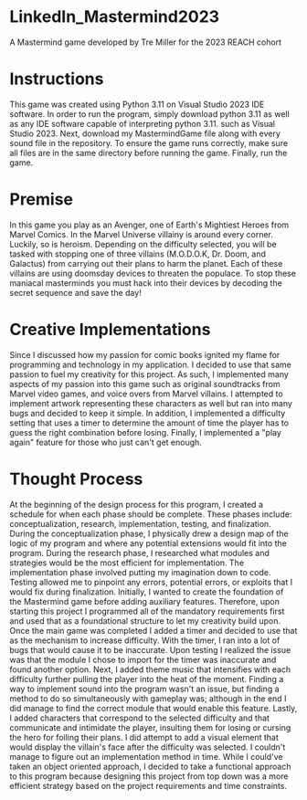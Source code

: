 # LinkedIn_Mastermind2023
A Mastermind game developed by Tre Miller for the 2023 REACH cohort 

# Instructions
This game was created using Python 3.11 on Visual Studio 2023 IDE software. In order to run the program, simply download python 3.11 as well as any IDE software capable of interpreting python 3.11. such as Visual Studio 2023. Next, download my MastermindGame file along with every sound file in the repository. To ensure the game runs correctly, make sure all files are in the same directory before running the game. Finally, run the game.

# Premise
In this game you play as an Avenger, one of Earth's Mightiest Heroes from Marvel Comics. In the Marvel Universe villainy is around every corner. Luckily, so is heroism. Depending on the difficulty selected, you will be tasked with stopping one of three villains (M.O.D.O.K, Dr. Doom, and Galactus) from carrying out their plans to harm the planet. Each of these villains are using doomsday devices to threaten the populace.  To stop these maniacal masterminds you must hack into their devices by decoding the secret sequence and save the day!

# Creative Implementations
Since I discussed how my passion for comic books ignited my flame for programming and technology in my application. I decided to use that same passion to fuel my creativity for this project. As such, I implemented many aspects of my passion into this game such as original soundtracks from Marvel video games, and voice overs from Marvel villains. I attempted to implement artwork representing these characters as well but ran into many bugs and decided to keep it simple. In addition, I implemented a difficulty setting that uses a timer to determine the amount of time the player has to guess the right combination before losing. Finally, I implemented a "play again" feature for those who just can't get enough.

# Thought Process
At the beginning of the design process for this program, I created a schedule for when each phase should be complete. These phases include: conceptualization, research, implementation, testing, and finalization. During the conceptualization phase, I physically drew a design map of the logic of my program and where any potential extensions would fit into the program. During the research phase, I researched what modules and strategies would be the most efficient for implementation. The implementation phase involved putting my imagination down to code. Testing allowed me to pinpoint any errors, potential errors, or exploits that I would fix during finalization. Initially, I wanted to create the foundation of the Mastermind game before adding auxiliary features. Therefore, upon starting this project I programmed all of the mandatory requirements first and used that as a foundational structure to let my creativity build upon. Once the main game was completed I added a timer and decided to use that as the mechanism to increase difficulty. With the timer, I ran into a lot of bugs that would cause it to be inaccurate. Upon testing I realized the issue was that the module I chose to import for the timer was inaccurate and found another option. Next, I added theme music that intensifies with each difficulty further pulling the player into the heat of the moment. Finding a way to implement sound into the program wasn't an issue, but finding a method to do so simultaneously with gameplay was; although in the end I did manage to find the correct module that would enable this feature. Lastly, I added characters that correspond to the selected difficulty and that communicate and intimidate the player, insulting them for losing or cursing the hero for foiling their plans. I did attempt to add a visual element that would display the villain's face after the difficulty was selected. I couldn't manage to figure out an implementation method in time. While I could've taken an object oriented approach, I decided to take a functional approach to this program because designing this project from top down was a more efficient strategy based on the project requirements and time constraints.


